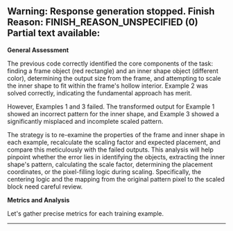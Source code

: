 Warning: Response generation stopped. Finish Reason: FINISH_REASON_UNSPECIFIED (0)
Partial text available:
---
**General Assessment**

The previous code correctly identified the core components of the task: finding a frame object (red rectangle) and an inner shape object (different color), determining the output size from the frame, and attempting to scale the inner shape to fit within the frame's hollow interior. Example 2 was solved correctly, indicating the fundamental approach has merit.

However, Examples 1 and 3 failed. The transformed output for Example 1 showed an incorrect pattern for the inner shape, and Example 3 showed a significantly misplaced and incomplete scaled pattern.

The strategy is to re-examine the properties of the frame and inner shape in each example, recalculate the scaling factor and expected placement, and compare this meticulously with the failed outputs. This analysis will help pinpoint whether the error lies in identifying the objects, extracting the inner shape's pattern, calculating the scale factor, determining the placement coordinates, or the pixel-filling logic during scaling. Specifically, the centering logic and the mapping from the original pattern pixel to the scaled block need careful review.

**Metrics and Analysis**

Let's gather precise metrics for each training example.


---
